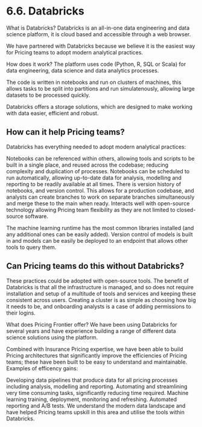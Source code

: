 # 6.6. Databricks

What is Databricks?
Databricks is an all-in-one data engineering and data science platform, it is cloud based and accessible through a web browser.

We have partnered with Databricks because we believe it is the easiest way for Pricing teams to adopt modern analytical practices.

 
How does it work?
The platform uses code (Python, R, SQL or Scala) for data engineering, data science and data analytics processes. 

The code is written in notebooks and run on clusters of machines, this allows tasks to be split into partitions and run simulatenously, allowing large datasets to be processed quickly. 

Databricks offers a storage solutions, which are designed to make working with data easier, efficient and robust. 

## How can it help Pricing teams?

Databricks has everything needed to adopt modern analytical practices:

Notebooks can be referenced within others, allowing tools and scripts to be built in a single place, and reused across the codebase; reducing complexity and duplication of processes. 
Notebooks can be scheduled to run automatically, allowing up-to-date data for analysis, modelling and reporting to be readily available at all times.
There is version history of notebooks, and version control. This allows for a production codebase, and analysts can create branches to work on separate branches simultaneously and merge these to the main when ready. 
Interacts well with open-source technology allowing Pricing team flexibility as they are not limited to closed-source software.
 
The machine learning runtime has the most common libraries installed (and any additional ones can be easily added). Version control of models is built in and models can be easily be deployed to an endpoint that allows other tools to query them.
 
## Can Pricing teams do this without Databricks?

These practices could be adopted with open-source tools. The benefit of Databricks is that all the infrastructure is managed, and so does not require installation and setup of a multitude of tools and services and keeping these consistent across users. Creating a cluster is as simple as choosing how big it needs to be, and onboarding analysts is a case of adding permissions to their logins. 
 
What does Pricing Frontier offer?
We have been using Databricks for several years and have experience building a range of different data science solutions using the platform.  
 
Combined with Insurance Pricing expertise, we have been able to build Pricing architectures that significantly improve the efficiencies of Pricing teams; these have been built to be easy to understand and maintainable. Examples of efficency gains:
 
Developing data pipelines that produce data for all pricing processes including analysis, modelling and reporting.
Automating and streamlining very time consuming tasks, significantly reducing time required.
Machine learning training, deployment, monitoring and refreshing.
Automated reporting and A/B tests.
We understand the modern data landscape and have helped Pricing teams upskill in this area and utilise the tools within Databricks.